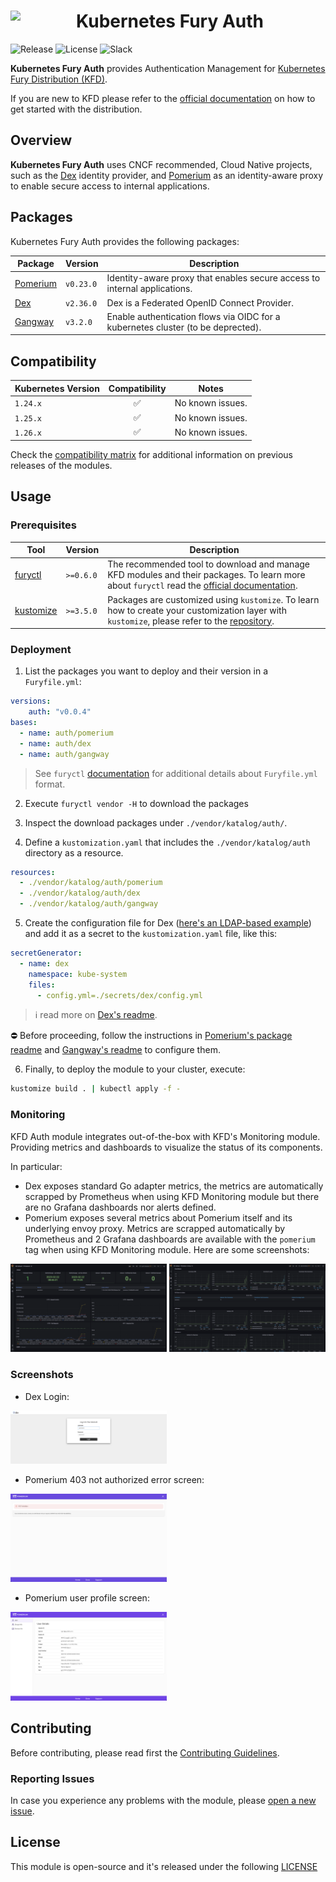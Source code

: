 <!-- markdownlint-disable MD033 -->
<h1>
    <img src="https://github.com/sighupio/fury-distribution/blob/main/docs/assets/fury-epta-white.png?raw=true" align="left" width="90" style="margin-right: 15px"/>
    Kubernetes Fury Auth
</h1>
<!-- markdownlint-enable MD033 -->

![Release](https://img.shields.io/badge/Latest%20Release-v0.0.4-blue)
![License](https://img.shields.io/github/license/sighupio/fury-kubernetes-auth?label=License)
![Slack](https://img.shields.io/badge/slack-@kubernetes/fury-yellow.svg?logo=slack&label=Slack)

<!-- <KFD-DOCS> -->
**Kubernetes Fury Auth** provides Authentication Management for [Kubernetes Fury Distribution (KFD)][kfd-repo].

If you are new to KFD please refer to the [official documentation][kfd-docs] on how to get started with the distribution.

## Overview

**Kubernetes Fury Auth** uses CNCF recommended, Cloud Native projects, such as the [Dex][dex-repo] identity provider, and [Pomerium][pomerium-repo] as an identity-aware proxy to enable secure access to internal applications.

## Packages

Kubernetes Fury Auth provides the following packages:

| Package                      | Version   | Description                                                                      |
| ---------------------------- | --------- | -------------------------------------------------------------------------------- |
| [Pomerium](katalog/pomerium) | `v0.23.0` | Identity-aware proxy that enables secure access to internal applications.        |
| [Dex](katalog/dex)           | `v2.36.0` | Dex is a Federated OpenID Connect Provider.                                      |
| [Gangway](katalog/gangway)   | `v3.2.0`  | Enable authentication flows via OIDC for a kubernetes cluster (to be deprected). |

## Compatibility

| Kubernetes Version |   Compatibility    | Notes            |
| ------------------ | :----------------: | ---------------- |
| `1.24.x`           | :white_check_mark: | No known issues. |
| `1.25.x`           | :white_check_mark: | No known issues. |
| `1.26.x`           | :white_check_mark: | No known issues. |

Check the [compatibility matrix][compatibility-matrix] for additional information on previous releases of the modules.

## Usage

### Prerequisites

| Tool                        | Version   | Description                                                                                                                                                    |
| --------------------------- | --------- | -------------------------------------------------------------------------------------------------------------------------------------------------------------- |
| [furyctl][furyctl-repo]     | `>=0.6.0` | The recommended tool to download and manage KFD modules and their packages. To learn more about `furyctl` read the [official documentation][furyctl-repo].     |
| [kustomize][kustomize-repo] | `>=3.5.0` | Packages are customized using `kustomize`. To learn how to create your customization layer with `kustomize`, please refer to the [repository][kustomize-repo]. |

### Deployment

1. List the packages you want to deploy and their version in a `Furyfile.yml`:

```yaml
versions:
    auth: "v0.0.4"
bases:
  - name: auth/pomerium
  - name: auth/dex
  - name: auth/gangway
```

> See `furyctl` [documentation][furyctl-repo] for additional details about `Furyfile.yml` format.

2. Execute `furyctl vendor -H` to download the packages

3. Inspect the download packages under `./vendor/katalog/auth/`.

4. Define a `kustomization.yaml` that includes the `./vendor/katalog/auth` directory as a resource.

```yaml
resources:
  - ./vendor/katalog/auth/pomerium
  - ./vendor/katalog/auth/dex
  - ./vendor/katalog/auth/gangway
```

5. Create the configuration file for Dex ([here's an LDAP-based example](katalog/dex/config.yml)) and add it as a secret to the `kustomization.yaml` file, like this:

```yaml
secretGenerator:
  - name: dex
    namespace: kube-system
    files:
      - config.yml=./secrets/dex/config.yml
```

> ℹ️ read more on [Dex's readme](katalog/dex/README.md).

⛔️ Before proceeding, follow the instructions in [Pomerium's package readme](katalog/pomerium/README.md) and [Gangway's readme](katalog/gangway/README.md) to configure them.

6. Finally, to deploy the module to your cluster, execute:

```bash
kustomize build . | kubectl apply -f -
```

### Monitoring

KFD Auth module integrates out-of-the-box with KFD's Monitoring module. Providing metrics and dashboards to visualize the status of its components.

In particular:

- Dex exposes standard Go adapter metrics, the metrics are automatically scrapped by Prometheus when using KFD Monitoring module but there are no Grafana dashboards nor alerts defined.
- Pomerium exposes several metrics about Pomerium itself and its underlying envoy proxy. Metrics are scrapped automatically by Prometheus and 2 Grafana dashboards are available with the `pomerium` tag when using KFD Monitoring module. Here are some screenshots:

<!-- markdownlint-disable MD033 -->

<a href="docs/images/screenshots/pomerium-dashboard.png"><img src="docs/images/screenshots/pomerium-dashboard.png" width="250"/></a>
<a href="docs/images/screenshots/pomerium-envoy-dashboard.png"><img src="docs/images/screenshots/pomerium-envoy-dashboard.png" width="250"/></a>

<!-- markdownlint-enable MD033 -->

### Screenshots

<!-- markdownlint-disable MD033 -->
- Dex Login:

<a href="docs/images/screenshots/dex.png"><img src="docs/images/screenshots/dex.png" width="250"/></a>

- Pomerium 403 not authorized error screen:

<a href="docs/images/screenshots/pomerium-403.png"><img src="docs/images/screenshots/pomerium-403.png" width="250"/></a>

- Pomerium user profile screen:

<a href="docs/images/screenshots/pomerium-userprofile.png"><img src="docs/images/screenshots/pomerium-userprofile.png" width="250"/></a>

<!-- markdownlint-enable MD033 -->

<!-- Links -->
[furyctl-repo]: https://github.com/sighupio/furyctl
[kfd-repo]: https://github.com/sighupio/fury-distribution
[kustomize-repo]: https://github.com/kubernetes-sigs/kustomize
[kfd-docs]: https://docs.kubernetesfury.com/docs/distribution/
[compatibility-matrix]: https://github.com/sighupio/fury-kubernetes-auth/blob/master/docs/COMPATIBILITY_MATRIX.md
[pomerium-repo]: https://github.com/pomerium/pomerium
[dex-repo]: https://github.com/dexidp/dex
<!-- </KFD-DOCS> -->

<!-- <FOOTER> -->
## Contributing

Before contributing, please read first the [Contributing Guidelines](docs/CONTRIBUTING.md).

### Reporting Issues

In case you experience any problems with the module, please [open a new issue](https://github.com/sighupio/fury-kubernetes-auth/issues/new/choose).

## License

This module is open-source and it's released under the following [LICENSE](LICENSE)
<!-- </FOOTER> -->
